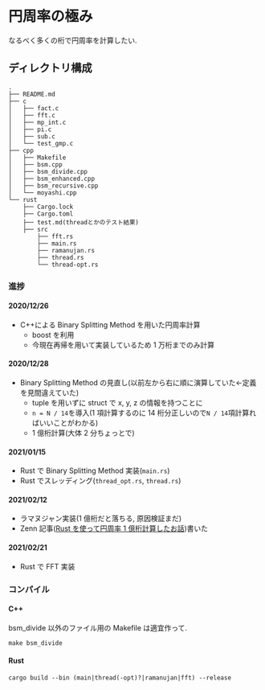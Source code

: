 # 円周率の極み

なるべく多くの桁で円周率を計算したい.

## ディレクトリ構成

```
.
├── README.md
├── c
│   ├── fact.c
│   ├── fft.c
│   ├── mp_int.c
│   ├── pi.c
│   ├── sub.c
│   └── test_gmp.c
├── cpp
│   ├── Makefile
│   ├── bsm.cpp
│   ├── bsm_divide.cpp
│   ├── bsm_enhanced.cpp
│   ├── bsm_recursive.cpp
│   └── moyashi.cpp
└── rust
    ├── Cargo.lock
    ├── Cargo.toml
    ├── test.md(threadとかのテスト結果)
    ├── src
        ├── fft.rs
        ├── main.rs
        ├── ramanujan.rs
        ├── thread.rs
        └── thread-opt.rs
```

### 進捗

#### 2020/12/26

- C++による Binary Splitting Method を用いた円周率計算
  - boost を利用
  - 今現在再帰を用いて実装しているため 1 万桁までのみ計算

#### 2020/12/28

- Binary Splitting Method の見直し(以前左から右に順に演算していた<-定義を見間違えていた)
  - tuple を用いずに struct で x, y, z の情報を持つことに
  - `n = N / 14`を導入(1 項計算するのに 14 桁分正しいので`N / 14`項計算ればいいことがわかる)
  - 1 億桁計算(大体 2 分ちょっとで)

#### 2021/01/15

- Rust で Binary Splitting Method 実装(`main.rs`)
- Rust でスレッディング(`thread_opt.rs`, `thread.rs`)

#### 2021/02/12

- ラマヌジャン実装(1 億桁だと落ちる, 原因検証まだ)
- Zenn 記事([Rust を使って円周率 1 億桁計算したお話](https://zenn.dev/uu/articles/48e2d4098b6aca))書いた

#### 2021/02/21

- Rust で FFT 実装

### コンパイル

#### C++

bsm_divide 以外のファイル用の Makefile は適宜作って.

```
make bsm_divide
```

#### Rust

```
cargo build --bin (main|thread(-opt)?|ramanujan|fft) --release
```
